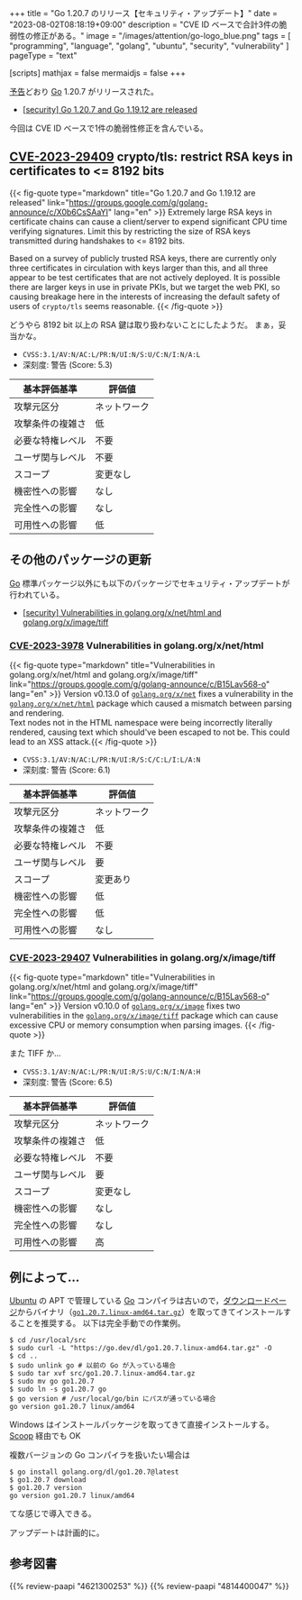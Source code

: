 +++
title = "Go 1.20.7 のリリース【セキュリティ・アップデート】"
date =  "2023-08-02T08:18:19+09:00"
description = "CVE ID ベースで合計3件の脆弱性の修正がある。"
image = "/images/attention/go-logo_blue.png"
tags  = [ "programming", "language", "golang", "ubuntu", "security", "vulnerability" ]
pageType = "text"

[scripts]
  mathjax = false
  mermaidjs = false
+++

[予告](https://groups.google.com/g/golang-announce/c/7b0c3Z5Ko8g "[security] Go 1.20.7 and Go 1.19.12 pre-announcement")どおり [Go] 1.20.7 がリリースされた。

- [[security] Go 1.20.7 and Go 1.19.12 are released](https://groups.google.com/g/golang-announce/c/X0b6CsSAaYI)

今回は CVE ID ベースで1件の脆弱性修正を含んでいる。

## [CVE-2023-29409] crypto/tls: restrict RSA keys in certificates to <= 8192 bits

{{< fig-quote type="markdown" title="Go 1.20.7 and Go 1.19.12 are released" link="https://groups.google.com/g/golang-announce/c/X0b6CsSAaYI" lang="en" >}}
Extremely large RSA keys in certificate chains can cause a client/server to expend significant CPU time verifying signatures. Limit this by restricting the size of RSA keys transmitted during handshakes to <= 8192 bits.

Based on a survey of publicly trusted RSA keys, there are currently only three certificates in circulation with keys larger than this, and all three appear to be test certificates that are not actively deployed. It is possible there are larger keys in use in private PKIs, but we target the web PKI, so causing breakage here in the interests of increasing the default safety of users of `crypto/tls` seems reasonable.
{{< /fig-quote >}}

どうやら 8192 bit 以上の RSA 鍵は取り扱わないことにしたようだ。
まぁ，妥当かな。

- `CVSS:3.1/AV:N/AC:L/PR:N/UI:N/S:U/C:N/I:N/A:L`
- 深刻度: 警告 (Score: 5.3)

| 基本評価基準 | 評価値 |
|--------|-------|
| 攻撃元区分 | ネットワーク |
| 攻撃条件の複雑さ | 低 |
| 必要な特権レベル | 不要 |
| ユーザ関与レベル | 不要 |
| スコープ | 変更なし |
| 機密性への影響 | なし |
| 完全性への影響 | なし |
| 可用性への影響 | 低 |

## その他のパッケージの更新

[Go] 標準パッケージ以外にも以下のパッケージでセキュリティ・アップデートが行われている。

- [[security] Vulnerabilities in golang.org/x/net/html and golang.org/x/image/tiff](https://groups.google.com/g/golang-announce/c/B15Lav568-o)

### [CVE-2023-3978] Vulnerabilities in golang.org/x/net/html

{{< fig-quote type="markdown" title="Vulnerabilities in golang.org/x/net/html and golang.org/x/image/tiff" link="https://groups.google.com/g/golang-announce/c/B15Lav568-o" lang="en" >}}
Version v0.13.0 of [`golang.org/x/net`](http://golang.org/x/net) fixes a vulnerability in the [`golang.org/x/net/html`](http://golang.org/x/net/html) package which caused a mismatch between parsing and rendering.<br>
Text nodes not in the HTML namespace were being incorrectly literally rendered, causing text which should've been escaped to not be. This could lead to an XSS attack.{{< /fig-quote >}}

- `CVSS:3.1/AV:N/AC:L/PR:N/UI:R/S:C/C:L/I:L/A:N`
- 深刻度: 警告 (Score: 6.1)

| 基本評価基準 | 評価値 |
|--------|-------|
| 攻撃元区分 | ネットワーク |
| 攻撃条件の複雑さ | 低 |
| 必要な特権レベル | 不要 |
| ユーザ関与レベル | 要 |
| スコープ | 変更あり |
| 機密性への影響 | 低 |
| 完全性への影響 | 低 |
| 可用性への影響 | なし |

### [CVE-2023-29407] Vulnerabilities in golang.org/x/image/tiff

{{< fig-quote type="markdown" title="Vulnerabilities in golang.org/x/net/html and golang.org/x/image/tiff" link="https://groups.google.com/g/golang-announce/c/B15Lav568-o" lang="en" >}}
Version v0.10.0 of [`golang.org/x/image`](http://golang.org/x/image) fixes two vulnerabilities in the [`golang.org/x/image/tiff`](http://golang.org/x/image/tiff) package which can cause excessive CPU or memory consumption when parsing images.
{{< /fig-quote >}}

また TIFF か...

- `CVSS:3.1/AV:N/AC:L/PR:N/UI:R/S:U/C:N/I:N/A:H`
- 深刻度: 警告 (Score: 6.5)

| 基本評価基準 | 評価値 |
|--------|-------|
| 攻撃元区分 | ネットワーク |
| 攻撃条件の複雑さ | 低 |
| 必要な特権レベル | 不要 |
| ユーザ関与レベル | 要 |
| スコープ | 変更なし |
| 機密性への影響 | なし |
| 完全性への影響 | なし |
| 可用性への影響 | 高 |

## 例によって...

[Ubuntu] の APT で管理している [Go] コンパイラは古いので，[ダウンロードページ](https://go.dev/dl/ "Downloads - go.dev")からバイナリ（[`go1.20.7.linux-amd64.tar.gz`](https://go.dev/dl/go1.20.7.linux-amd64.tar.gz)）を取ってきてインストールすることを推奨する。
以下は完全手動での作業例。

```text
$ cd /usr/local/src
$ sudo curl -L "https://go.dev/dl/go1.20.7.linux-amd64.tar.gz" -O
$ cd ..
$ sudo unlink go # 以前の Go が入っている場合
$ sudo tar xvf src/go1.20.7.linux-amd64.tar.gz
$ sudo mv go go1.20.7
$ sudo ln -s go1.20.7 go
$ go version # /usr/local/go/bin にパスが通っている場合
go version go1.20.7 linux/amd64
```

Windows はインストールパッケージを取ってきて直接インストールする。
[Scoop] 経由でも OK

複数バージョンの Go コンパイラを扱いたい場合は

```text
$ go install golang.org/dl/go1.20.7@latest
$ go1.20.7 download
$ go1.20.7 version
go version go1.20.7 linux/amd64
```

てな感じで導入できる。

アップデートは計画的に。

[Go]: https://go.dev/
[Ubuntu]: https://www.ubuntu.com/ "The leading operating system for PCs, IoT devices, servers and the cloud | Ubuntu"
[Scoop]: https://scoop.sh/
[CVE-2023-29409]: https://nvd.nist.gov/vuln/detail/CVE-2023-29409
[CVE-2023-3978]: https://nvd.nist.gov/vuln/detail/CVE-2023-3978
[CVE-2023-29407]: https://nvd.nist.gov/vuln/detail/CVE-2023-29407

## 参考図書

{{% review-paapi "4621300253" %}} <!-- プログラミング言語Go -->
{{% review-paapi "4814400047" %}} <!-- 初めてのGo言語 -->
